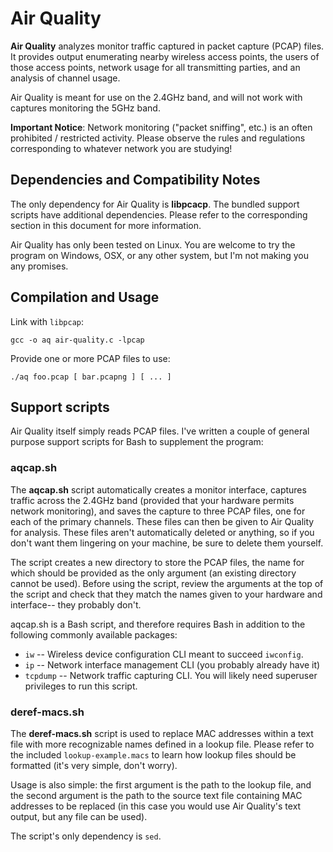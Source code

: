 # Air Quality

**Air Quality** analyzes monitor traffic captured in packet capture (PCAP)
files. It provides output enumerating nearby wireless access points, the
users of those access points, network usage for all transmitting parties,
and an analysis of channel usage.

Air Quality is meant for use on the 2.4GHz band, and will not work with
captures monitoring the 5GHz band.

**Important Notice**: Network monitoring ("packet sniffing", etc.) is an often
prohibited / restricted activity. Please observe the rules and regulations
corresponding to whatever network you are studying!

## Dependencies and Compatibility Notes

The only dependency for Air Quality is **libpcacp**. The bundled support
scripts have additional dependencies. Please refer to the corresponding section
in this document for more information.

Air Quality has only been tested on Linux. You are welcome to try the program
on Windows, OSX, or any other system, but I'm not making you any promises.

## Compilation and Usage

Link with `libpcap`:

    gcc -o aq air-quality.c -lpcap

Provide one or more PCAP files to use:

    ./aq foo.pcap [ bar.pcapng ] [ ... ]

## Support scripts

Air Quality itself simply reads PCAP files. I've written a couple of general
purpose support scripts for Bash to supplement the program:

### aqcap.sh

The **aqcap.sh** script automatically creates a monitor interface, captures
traffic across the 2.4GHz band (provided that your hardware permits network
monitoring), and saves the capture to three PCAP files, one for each of the
primary channels. These files can then be given to Air Quality for analysis.
These files aren't automatically deleted or anything, so if you don't want
them lingering on your machine, be sure to delete them yourself.

The script creates a new directory to store the PCAP files, the name for which
should be provided as the only argument (an existing directory cannot be used).
Before using the script, review the arguments at the top of the script and check
that they match the names given to your hardware and interface-- they probably don't.

aqcap.sh is a Bash script, and therefore requires Bash in addition to the
following commonly available packages:
* `iw` -- Wireless device configuration CLI meant to succeed `iwconfig`.
* `ip` -- Network interface management CLI (you probably already have it)
* `tcpdump` -- Network traffic capturing CLI.
You will likely need superuser privileges to run this script.

### deref-macs.sh

The **deref-macs.sh** script is used to replace MAC addresses within a text
file with more recognizable names defined in a lookup file. Please refer to the
included `lookup-example.macs` to learn how lookup files should be formatted
(it's very simple, don't worry).

Usage is also simple: the first argument is the path to the lookup file, and
the second argument is the path to the source text file containing MAC addresses
to be replaced (in this case you would use Air Quality's text output, but any
file can be used).

The script's only dependency is `sed`.
